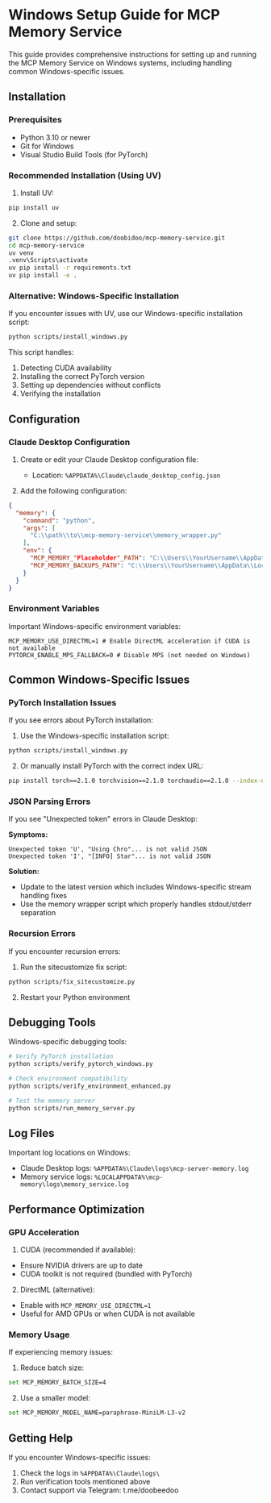 # Windows Setup Guide for MCP Memory Service

This guide provides comprehensive instructions for setting up and running the MCP Memory Service on Windows systems, including handling common Windows-specific issues.

## Installation

### Prerequisites
- Python 3.10 or newer
- Git for Windows
- Visual Studio Build Tools (for PyTorch)

### Recommended Installation (Using UV)

1. Install UV:
```bash
pip install uv
```

2. Clone and setup:
```bash
git clone https://github.com/doobidoo/mcp-memory-service.git
cd mcp-memory-service
uv venv
.venv\Scripts\activate
uv pip install -r requirements.txt
uv pip install -e .
```

### Alternative: Windows-Specific Installation

If you encounter issues with UV, use our Windows-specific installation script:

```bash
python scripts/install_windows.py
```

This script handles:
1. Detecting CUDA availability
2. Installing the correct PyTorch version
3. Setting up dependencies without conflicts
4. Verifying the installation

## Configuration

### Claude Desktop Configuration

1. Create or edit your Claude Desktop configuration file:
   - Location: `%APPDATA%\Claude\claude_desktop_config.json`

2. Add the following configuration:
```json
{
  "memory": {
    "command": "python",
    "args": [
      "C:\\path\\to\\mcp-memory-service\\memory_wrapper.py"
    ],
    "env": {
      "MCP_MEMORY_"Placeholder"_PATH": "C:\\Users\\YourUsername\\AppData\\Local\\mcp-memory\\"Placeholder"_db",
      "MCP_MEMORY_BACKUPS_PATH": "C:\\Users\\YourUsername\\AppData\\Local\\mcp-memory\\backups"
    }
  }
}
```

### Environment Variables

Important Windows-specific environment variables:
```
MCP_MEMORY_USE_DIRECTML=1 # Enable DirectML acceleration if CUDA is not available
PYTORCH_ENABLE_MPS_FALLBACK=0 # Disable MPS (not needed on Windows)
```

## Common Windows-Specific Issues

### PyTorch Installation Issues

If you see errors about PyTorch installation:

1. Use the Windows-specific installation script:
```bash
python scripts/install_windows.py
```

2. Or manually install PyTorch with the correct index URL:
```bash
pip install torch==2.1.0 torchvision==2.1.0 torchaudio==2.1.0 --index-url https://download.pytorch.org/whl/cu118
```

### JSON Parsing Errors

If you see "Unexpected token" errors in Claude Desktop:

**Symptoms:**
```
Unexpected token 'U', "Using Chro"... is not valid JSON
Unexpected token 'I', "[INFO] Star"... is not valid JSON
```

**Solution:**
- Update to the latest version which includes Windows-specific stream handling fixes
- Use the memory wrapper script which properly handles stdout/stderr separation

### Recursion Errors

If you encounter recursion errors:

1. Run the sitecustomize fix script:
```bash
python scripts/fix_sitecustomize.py
```

2. Restart your Python environment

## Debugging Tools

Windows-specific debugging tools:

```bash
# Verify PyTorch installation
python scripts/verify_pytorch_windows.py

# Check environment compatibility
python scripts/verify_environment_enhanced.py

# Test the memory server
python scripts/run_memory_server.py
```

## Log Files

Important log locations on Windows:
- Claude Desktop logs: `%APPDATA%\Claude\logs\mcp-server-memory.log`
- Memory service logs: `%LOCALAPPDATA%\mcp-memory\logs\memory_service.log`

## Performance Optimization

### GPU Acceleration

1. CUDA (recommended if available):
- Ensure NVIDIA drivers are up to date
- CUDA toolkit is not required (bundled with PyTorch)

2. DirectML (alternative):
- Enable with `MCP_MEMORY_USE_DIRECTML=1`
- Useful for AMD GPUs or when CUDA is not available

### Memory Usage

If experiencing memory issues:
1. Reduce batch size:
```bash
set MCP_MEMORY_BATCH_SIZE=4
```

2. Use a smaller model:
```bash
set MCP_MEMORY_MODEL_NAME=paraphrase-MiniLM-L3-v2
```

## Getting Help

If you encounter Windows-specific issues:
1. Check the logs in `%APPDATA%\Claude\logs\`
2. Run verification tools mentioned above
3. Contact support via Telegram: t.me/doobeedoo